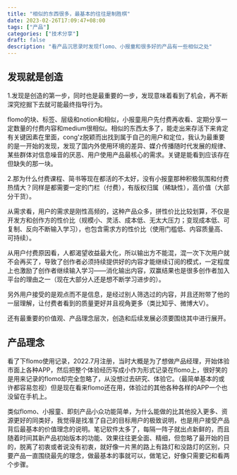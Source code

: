 ```yaml
---
title: "相似的东西很多，最基本的往往是制胜棋"
date: 2023-02-26T17:09:47+08:00
tags: ["产品"]
categories: ["技术分享"]
draft: false
description: "看产品沉思录时发现flomo、小报童和很多好的产品有一些相似之处"
---
```


## 发现就是创造


1.发现是创造的第一步，同时也是最重要的一步，发现意味着看到了机会，再不断深究挖掘下去就可能最终指导行为。

flomo的块、标签、层级和notion和相似，小报童用户先付费再收看、定期分享一定数量的付费内容和medium很相似。相似的东西太多了，能走出来存活下来肯定有关键因素在里面，cong'z脱颖而出找到属于自己的用户和定位，我认为最重要的是一开始的发现，发现了国内外使用环境的差异、媒介传播随时代发展的规律、某些群体对信息噪音的厌恶、用户使用产品最核心的需求。关键是能看到应该存在但缺失的那一块。


2.那为什么付费课程、简书等现在都活的不太好，没有小报童那种积极氛围和付费热情大？同样是都需要一定的门栏（付费），有版权归属（稀缺性），高价值（大部分干货）。

从需求看，用户的需求是刚性高频的，这种产品众多，拼性价比比较划算，不仅是开发方和创作方的性价比（规模小、灵活、成本低、无太大压力；变现成本低、可复制、反向不断输入学习），也包含需求方的性价比（使用门槛低、内容质量高、可持续）。

从用户付费原因看，人都渴望收益最大化，所以输出方不能混，混一次下次用户就不会再买了，导致了创作者必须持续提供好的内容才能继续订阅的模式，一定程度上也激励了创作者继续输入学习——消化输出内容，双赢结果也是很多创作者加入平台的理由之一（现在大部分人还是想不断学习进步的）。

另外用户接受的是观点而不是信息，是经过别人筛选过的内容，并且还附带了他的一层理解，让付费者看到的质量更好并且视角更多（类比知乎、微博大V）。

还有最重要的价值观、产品理念层次，创造和后续发展必须要围绕其中进行展开。


## 产品理念

看了下flomo使用记录，2022.7月注册，当时大概是为了想做产品经理，开始体验市面上各种APP，然后把整个体验经历写成小作为形式记录在flomo上，很好笑的是用来记录的flomo却完全忽略了，从没想过去研究、体验它。（最简单基本的或许都容易忽视）但是现在看来flomo还在用，体验过的其他各种各样的APP一个也没留在手机上。

类似flomo、小报童、即刻产品小众功能简单，为什么能做的比其他投入更多、资源更好的同类好，我觉得是找准了自己的目标用户的极致说明，也是用户接受产品背后最基本的价值理念的说明。笔记软件太多了，每隔一阵子就出点新鲜的，而且随着时间其新产品初始版本的功能、效果往往更全面、精细，但忽略了最开始的目的，脱离了初衷或者说没有初衷，就好像一片黑的路上有路灯和没路灯的区别，只要产品一直围绕最先的理念，做最基本的事就可以，做笔记，好像只需要记和看两个步骤。

